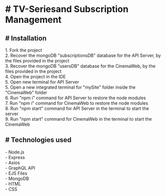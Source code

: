 <h1># TV-Seriesand Subscription Management
</h1>
<h2># Installation</h2>
1. Fork the project
<br />
2. Recover the mongoDB "subscriptionsDB" database for the API Server, by the files provided in the project
<br/>
3. Recover the mongoDB "usersDB" database for the CinemaWeb, by the files provided in the project
<br />
4. Open the project in the IDE
<br />
5. Open new terminal for API Server
<br />
5. Open a new integrated terminal for "mySite" folder inside the "CinemaWeb" folder
<br />
6. Run "npm i" command for API Server to restore the node modules
<br />
7. Run "npm i" command for CinemaWeb to restore the node modules
<br />
8. Run "npm start" command for API Server in the terminal to start the server
<br />
9. Run "npm start" command for CinemaWeb in the terminal to start the CinemaWeb
<h2># Technologies used</h2>
- Node.js
<br />
- Express
<br />
- Axios
<br />
- GraphQL API
<br />
- EJS Files
<br />
- MongoDB
<br />
- HTML
<br />
- CSS
